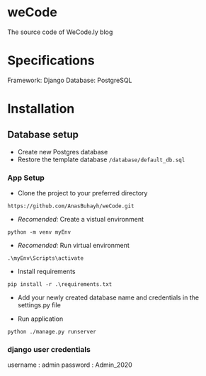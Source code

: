 # weCode
The source code of WeCode.ly blog

# Specifications
Framework: Django
Database: PostgreSQL

# Installation

## Database setup

- Create new Postgres database
- Restore the template database  `/database/default_db.sql`


### App Setup

- Clone the project to your preferred directory

`https://github.com/AnasBuhayh/weCode.git`

- *Recomended:* Create a vistual environment

`python -m venv myEnv`

- *Recomended:* Run virtual environment

`.\myEnv\Scripts\activate`

- Install requirements

`pip install -r .\requirements.txt`

- Add your newly created database name and credentials in the settings.py file

- Run application

`python ./manage.py runserver`

### django user credentials

username : admin
password : Admin_2020
